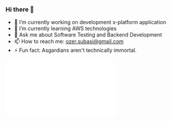 ### Hi there 👋

- 🔭 I’m currently working on development x-platform application
- 🌱 I’m currently learning AWS technologies
- 💬 Ask me about Software Testing and Backend Development
- 📫 How to reach me: ozer.subasi@gmail.com
- ⚡ Fun fact: Asgardians aren't technically immortal.

<!--
**ozers/ozers** is a ✨ _special_ ✨ repository because its `README.md` (this file) appears on your GitHub profile.

Here are some ideas to get you started:

- 👯 I’m looking to collaborate on ...
- 🤔 I’m looking for help with ...
- 😄 Pronouns: ...
-->

![](./calculator.html)
